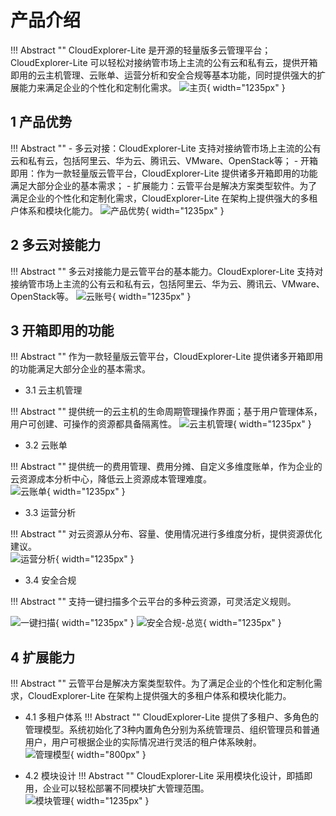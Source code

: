 # 产品介绍

!!! Abstract ""
    CloudExplorer-Lite 是开源的轻量版多云管理平台；   
    CloudExplorer-Lite 可以轻松对接纳管市场上主流的公有云和私有云，提供开箱即用的云主机管理、云账单、运营分析和安全合规等基本功能，同时提供强大的扩展能力来满足企业的个性化和定制化需求。 
![主页](./img/index/主页.png){ width="1235px" }


## 1 产品优势

!!! Abstract ""
    - 多云对接：CloudExplorer-Lite 支持对接纳管市场上主流的公有云和私有云，包括阿里云、华为云、腾讯云、VMware、OpenStack等；
    - 开箱即用：作为一款轻量版云管平台，CloudExplorer-Lite 提供诸多开箱即用的功能满足大部分企业的基本需求；
    - 扩展能力：云管平台是解决方案类型软件。为了满足企业的个性化和定制化需求，CloudExplorer-Lite 在架构上提供强大的多租户体系和模块化能力。
![产品优势](./img/index/产品优势.png){ width="1235px" }  

## 2 多云对接能力

!!! Abstract ""
    多云对接能力是云管平台的基本能力。CloudExplorer-Lite 支持对接纳管市场上主流的公有云和私有云，包括阿里云、华为云、腾讯云、VMware、OpenStack等。
![云账号](./img/index/云账号.png){ width="1235px" }

## 3 开箱即用的功能

!!! Abstract "" 
    作为一款轻量版云管平台，CloudExplorer-Lite 提供诸多开箱即用的功能满足大部分企业的基本需求。

- 3.1 云主机管理
  
!!! Abstract "" 
    提供统一的云主机的生命周期管理操作界面；基于用户管理体系，用户可创建、可操作的资源都具备隔离性。
![云主机管理](./img/index/云主机管理.png){ width="1235px" }

- 3.2 云账单
  
!!! Abstract "" 
    提供统一的费用管理、费用分摊、自定义多维度账单，作为企业的云资源成本分析中心，降低云上资源成本管理难度。    
![云账单](./img/index/云账单.png){ width="1235px" }

- 3.3 运营分析
  
!!! Abstract "" 
    对云资源从分布、容量、使用情况进行多维度分析，提供资源优化建议。    
![运营分析](./img/index/运营分析.png){ width="1235px" }

- 3.4 安全合规
  
!!! Abstract "" 
    支持一键扫描多个云平台的多种云资源，可灵活定义规则。
      
![一键扫描](./img/index/安全合规-一键扫描.png){ width="1235px" }
![安全合规-总览](./img/index/安全合规-总览.png){ width="1235px" }

## 4 扩展能力
!!! Abstract "" 
    云管平台是解决方案类型软件。为了满足企业的个性化和定制化需求，CloudExplorer-Lite 在架构上提供强大的多租户体系和模块化能力。

- 4.1 多租户体系
!!! Abstract "" 
    CloudExplorer-Lite 提供了多租户、多角色的管理模型。系统初始化了3种内置角色分别为系统管理员、组织管理员和普通用户，用户可根据企业的实际情况进行灵活的租户体系映射。  
![管理模型](./img/index/管理模型.png){ width="800px" }

- 4.2 模块设计
!!! Abstract "" 
    CloudExplorer-Lite 采用模块化设计，即插即用，企业可以轻松部署不同模块扩大管理范围。  
![模块管理](./img/index/模块管理.png){ width="1235px" }